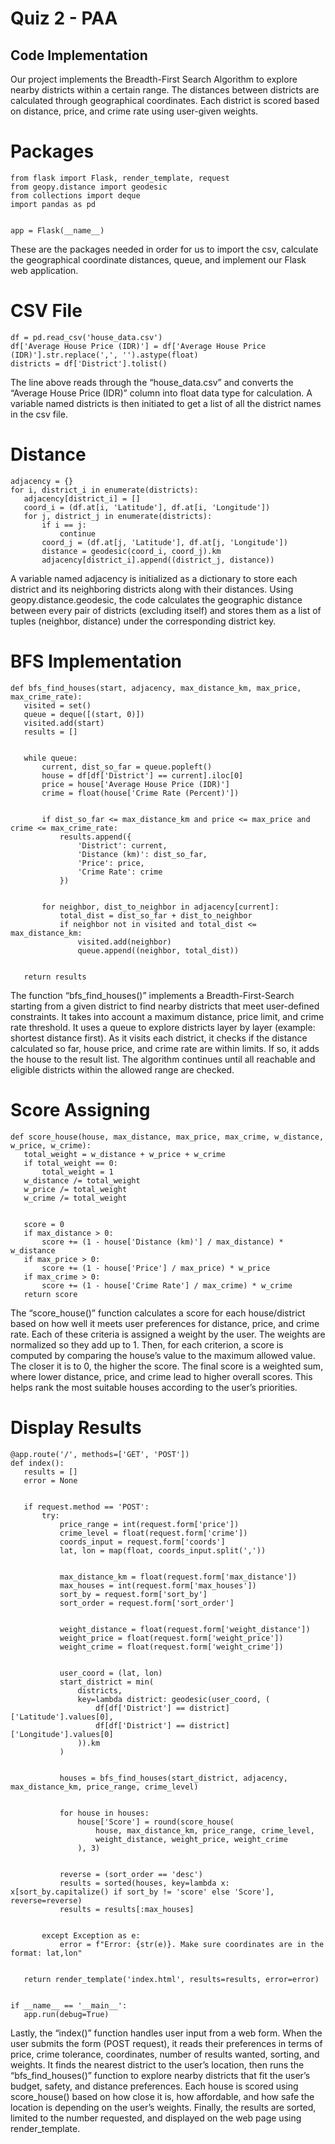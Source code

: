 # Quiz 2 - PAA

## Code Implementation
Our project implements the Breadth-First Search Algorithm to explore nearby districts within a certain range. The distances between districts are calculated through geographical coordinates. Each district is scored based on distance, price, and crime rate using user-given weights.


# Packages
```
from flask import Flask, render_template, request
from geopy.distance import geodesic
from collections import deque
import pandas as pd


app = Flask(__name__)
```
These are the packages needed in order for us to import the csv, calculate the geographical coordinate distances, queue, and implement our Flask web application.


# CSV File
```
df = pd.read_csv('house_data.csv')
df['Average House Price (IDR)'] = df['Average House Price (IDR)'].str.replace(',', '').astype(float)
districts = df['District'].tolist()
```
The line above reads through the “house_data.csv” and converts the “Average House Price (IDR)” column into float data type for calculation. A variable named districts is then initiated to get a list of all the district names in the csv file.

# Distance
```
adjacency = {}
for i, district_i in enumerate(districts):
   adjacency[district_i] = []
   coord_i = (df.at[i, 'Latitude'], df.at[i, 'Longitude'])
   for j, district_j in enumerate(districts):
       if i == j:
           continue
       coord_j = (df.at[j, 'Latitude'], df.at[j, 'Longitude'])
       distance = geodesic(coord_i, coord_j).km
       adjacency[district_i].append((district_j, distance))
```
A variable named adjacency is initialized as a dictionary to store each district and its neighboring districts along with their distances. Using geopy.distance.geodesic, the code calculates the geographic distance between every pair of districts (excluding itself) and stores them as a list of tuples (neighbor, distance) under the corresponding district key.

# BFS Implementation
```
def bfs_find_houses(start, adjacency, max_distance_km, max_price, max_crime_rate):
   visited = set()
   queue = deque([(start, 0)])
   visited.add(start)
   results = []


   while queue:
       current, dist_so_far = queue.popleft()
       house = df[df['District'] == current].iloc[0]
       price = house['Average House Price (IDR)']
       crime = float(house['Crime Rate (Percent)'])


       if dist_so_far <= max_distance_km and price <= max_price and crime <= max_crime_rate:
           results.append({
               'District': current,
               'Distance (km)': dist_so_far,
               'Price': price,
               'Crime Rate': crime
           })


       for neighbor, dist_to_neighbor in adjacency[current]:
           total_dist = dist_so_far + dist_to_neighbor
           if neighbor not in visited and total_dist <= max_distance_km:
               visited.add(neighbor)
               queue.append((neighbor, total_dist))


   return results
```
The function “bfs_find_houses()” implements a Breadth-First-Search starting from a given district to find nearby districts that meet user-defined constraints. It takes into account a maximum distance, price limit, and crime rate threshold. It uses a queue to explore districts layer by layer (example: shortest distance first). As it visits each district, it checks if the distance calculated so far, house price, and crime rate are within limits. If so, it adds the house to the result list. The algorithm continues until all reachable and eligible districts within the allowed range are checked.

# Score Assigning
```
def score_house(house, max_distance, max_price, max_crime, w_distance, w_price, w_crime):
   total_weight = w_distance + w_price + w_crime
   if total_weight == 0:
       total_weight = 1
   w_distance /= total_weight
   w_price /= total_weight
   w_crime /= total_weight


   score = 0
   if max_distance > 0:
       score += (1 - house['Distance (km)'] / max_distance) * w_distance
   if max_price > 0:
       score += (1 - house['Price'] / max_price) * w_price
   if max_crime > 0:
       score += (1 - house['Crime Rate'] / max_crime) * w_crime
   return score
```
The “score_house()” function calculates a score for each house/district based on how well it meets user preferences for distance, price, and crime rate. Each of these criteria is assigned a weight by the user. The weights are normalized so they add up to 1. Then, for each criterion, a score is computed by comparing the house’s value to the maximum allowed value. The closer it is to 0, the higher the score. The final score is a weighted sum, where lower distance, price, and crime lead to higher overall scores. This helps rank the most suitable houses according to the user’s priorities.

# Display Results
```
@app.route('/', methods=['GET', 'POST'])
def index():
   results = []
   error = None


   if request.method == 'POST':
       try:
           price_range = int(request.form['price'])
           crime_level = float(request.form['crime'])
           coords_input = request.form['coords']
           lat, lon = map(float, coords_input.split(','))


           max_distance_km = float(request.form['max_distance'])
           max_houses = int(request.form['max_houses'])
           sort_by = request.form['sort_by']
           sort_order = request.form['sort_order']


           weight_distance = float(request.form['weight_distance'])
           weight_price = float(request.form['weight_price'])
           weight_crime = float(request.form['weight_crime'])


           user_coord = (lat, lon)
           start_district = min(
               districts,
               key=lambda district: geodesic(user_coord, (
                   df[df['District'] == district]['Latitude'].values[0],
                   df[df['District'] == district]['Longitude'].values[0]
               )).km
           )


           houses = bfs_find_houses(start_district, adjacency, max_distance_km, price_range, crime_level)


           for house in houses:
               house['Score'] = round(score_house(
                   house, max_distance_km, price_range, crime_level,
                   weight_distance, weight_price, weight_crime
               ), 3)


           reverse = (sort_order == 'desc')
           results = sorted(houses, key=lambda x: x[sort_by.capitalize() if sort_by != 'score' else 'Score'], reverse=reverse)
           results = results[:max_houses]


       except Exception as e:
           error = f"Error: {str(e)}. Make sure coordinates are in the format: lat,lon"


   return render_template('index.html', results=results, error=error)


if __name__ == '__main__':
   app.run(debug=True)
```
Lastly, the “index()” function handles user input from a web form. When the user submits the form (POST request), it reads their preferences in terms of price, crime tolerance, coordinates, number of results wanted, sorting, and weights. It finds the nearest district to the user’s location, then runs the “bfs_find_houses()” function to explore nearby districts that fit the user’s budget, safety, and distance preferences. Each house is scored using score_house() based on how close it is, how affordable, and how safe the location is depending on the user’s weights. Finally, the results are sorted, limited to the number requested, and displayed on the web page using render_template. 

